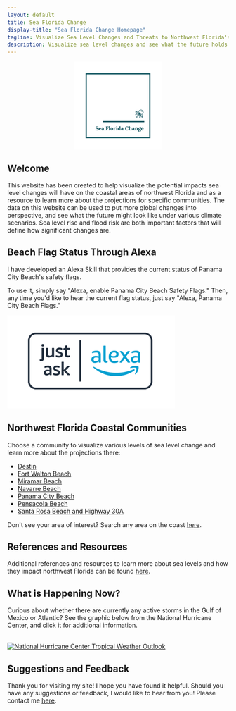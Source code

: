 ```yaml
---
layout: default
title: Sea Florida Change
display-title: "Sea Florida Change Homepage"
tagline: Visualize Sea Level Changes and Threats to Northwest Florida's Coastal Areas
description: Visualize sea level changes and see what the future holds in northwest Florida's coastal areas.
---
```


<img src="/img/logo_transparent.png" alt="Sea Florida Change Logo" style="height:200px;width:200px;margin-left:auto;margin-right:auto;display:block">

## Welcome

This website has been created to help visualize the potential impacts sea level changes will have on the coastal areas of northwest Florida and as a resource to learn more about the projections for specific communities. The data on this website can be used to put more global changes into perspective, and see what the future might look like under various climate scenarios. Sea level rise and flood risk are both important factors that will define how significant changes are.

## Beach Flag Status Through Alexa

I have developed an Alexa Skill that provides the current status of Panama City Beach's safety flags.

To use it, simply say "Alexa, enable Panama City Beach Safety Flags." Then, any time you'd like to hear the current flag status, just say "Alexa, Panama City Beach Flags."

<a href="https://www.amazon.com/dp/B0B1M6ZC75?ref&ref=cm_sw_em_r_as_dp_UNqfq3K6RDMoO"><img src="/img/just-ask-alexa-skill-image.png" alt="Just Ask Alexa - Panama City Beach Flags Safety Skill" style="margin-left:auto;margin-right:auto"></a>

## Northwest Florida Coastal Communities

Choose a community to visualize various levels of sea level change and learn more about the projections there:

- [Destin](/communities/destin)
- [Fort Walton Beach](/communities/fort-walton-beach)
- [Miramar Beach](/communities/miramar-beach)
- [Navarre Beach](/communities/navarre-beach)
- [Panama City Beach](/communities/panama-city-beach)
- [Pensacola Beach](/communities/pensacola-beach)
- [Santa Rosa Beach and Highway 30A](/communities/santa-rosa-beach-30a)

Don't see your area of interest? Search any area on the coast [here](/communities/custom-location).

## References and Resources

Additional references and resources to learn more about sea levels and how they impact northwest Florida can be found [here](/additional-resources).

## What is Happening Now?

Curious about whether there are currently any active storms in the Gulf of Mexico or Atlantic? See the graphic below from the National Hurricane Center, and click it for additional information.

<br>
<a href="https://www.nhc.noaa.gov/text/MIATWDAT.shtml"> <img src="https://www.nhc.noaa.gov/xgtwo/two_atl_5d0.png" alt="National Hurricane Center Tropical Weather Outlook" class="preview-image"/></a>

## Suggestions and Feedback

Thank you for visiting my site! I hope you have found it helpful. Should you have any suggestions or feedback, I would like to hear from you! Please contact me [here](/contact-me).
